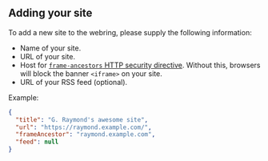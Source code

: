 ## Adding your site

To add a new site to the webring, please supply the following information:

* Name of your site.
* URL of your site.
* Host for [`frame-ancestors` HTTP security directive](https://developer.mozilla.org/en-US/docs/Web/HTTP/Headers/Content-Security-Policy/frame-ancestors).
  Without this, browsers will block the banner `<iframe>` on your site.
* URL of your RSS feed (optional).

Example:

```json
{
  "title": "G. Raymond's awesome site",
  "url": "https://raymond.example.com/",
  "frameAncestor": "raymond.example.com",
  "feed": null
}
```
